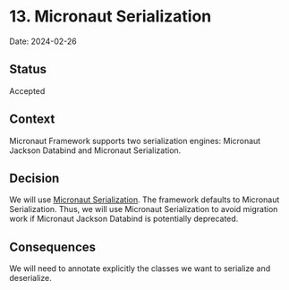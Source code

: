 # 13. Micronaut Serialization

Date: 2024-02-26

## Status

Accepted

## Context

Micronaut Framework supports two serialization engines: Micronaut Jackson Databind and Micronaut Serialization.

## Decision

We will use [Micronaut Serialization](https://micronaut-projects.github.io/micronaut-serialization/latest/guide). The framework defaults to Micronaut Serialization. Thus, we will use Micronaut Serialization to avoid migration work if Micronaut Jackson Databind is potentially deprecated.

## Consequences

We will need to annotate explicitly the classes we want to serialize and deserialize.
```
